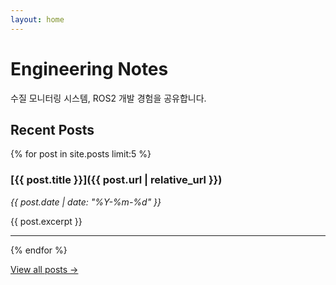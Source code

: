 ```yaml
---
layout: home
---
```


# Engineering Notes

수질 모니터링 시스템, ROS2 개발 경험을 공유합니다.

## Recent Posts

{% for post in site.posts limit:5 %}
### [{{ post.title }}]({{ post.url | relative_url }})
*{{ post.date | date: "%Y-%m-%d" }}*

{{ post.excerpt }}

---
{% endfor %}

[View all posts →](/archive)
